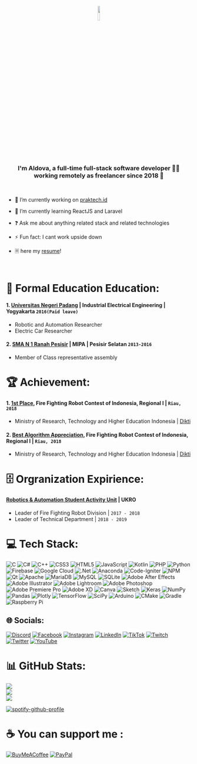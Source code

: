 <div align="center">
<img src="https://rishavanand.github.io/static/images/greetings.gif" align="center" style="width: 10%" />
</div>  

<br/>

### <div align="center">I'm Aldova, a full-time full-stack software developer 👨‍💻 working remotely as freelancer since 2018 🚀</div>  
  
<br/>

- 🔭 I’m currently working on [praktech.id](https://www.instagram.com/praktech.id/?next=%2F)  
  

- 🌱 I’m currently learning ReactJS and Laravel  
  

- ❓ Ask me about anything related stack and related technologies  
  

- ⚡ Fun fact: I cant work upside down  


- 🗏  here my [resume](https://drive.google.com/file/d/1Emud5Xx_zilxoXWjZfBdNt3BDUpLG487/view?usp=sharing)!
  

<br/>  

# 🏫 Formal Education Education:

#### 1. [Universitas Negeri Padang](https://https://unp.ac.id/) | Industrial Electrical Engineering | Yogyakarta `2016(Paid leave)`
   - Robotic and Automation Researcher
   - Electric Car Researcher
 
#### 2. [SMA N 1 Ranah Pesisir](https://sman1ranahpesisir.sch.id/) | MIPA | Pesisir Selatan `2013-2016`
   - Member of Class representative assembly

# 🏆 Achievement:

#### 1. [1st  Place](https://drive.google.com/file/d/1rZNYBb4fiwVNZ5ORHnTvPYzf3OvrAPJl/view?usp=sharing), Fire Fighting Robot Contest of Indonesia, Regional I | `Riau, 2018`
- Ministry of Research, Technology and Higher Education Indonesia | [Dikti](https://dikti.kemdikbud.go.id/)

#### 2. [Best Algorithm Appreciation](https://drive.google.com/file/d/1nBIk83ZE_KRjD2H07SH1zUfdnNibuv-F/view?usp=sharing), Fire Fighting Robot Contest of Indonesia, Regional I | `Riau, 2018`
- Ministry of Research, Technology and Higher Education Indonesia | [Dikti](https://dikti.kemdikbud.go.id/)

# 🗄 Orgranization Expirience:

#### [Robotics & Automation Student Activity Unit](http://robotik.pkm.unp.ac.id/) | UKRO
- Leader of Fire Fighting Robot Division | `2017 - 2018`
- Leader of Technical Department | `2018 - 2019`


# 💻 Tech Stack:
![C](https://img.shields.io/badge/c-%2300599C.svg?style=for-the-badge&logo=c&logoColor=white) ![C#](https://img.shields.io/badge/c%23-%23239120.svg?style=for-the-badge&logo=c-sharp&logoColor=white) ![C++](https://img.shields.io/badge/c++-%2300599C.svg?style=for-the-badge&logo=c%2B%2B&logoColor=white) ![CSS3](https://img.shields.io/badge/css3-%231572B6.svg?style=for-the-badge&logo=css3&logoColor=white) ![HTML5](https://img.shields.io/badge/html5-%23E34F26.svg?style=for-the-badge&logo=html5&logoColor=white) ![JavaScript](https://img.shields.io/badge/javascript-%23323330.svg?style=for-the-badge&logo=javascript&logoColor=%23F7DF1E) ![Kotlin](https://img.shields.io/badge/kotlin-%230095D5.svg?style=for-the-badge&logo=kotlin&logoColor=white) ![PHP](https://img.shields.io/badge/php-%23777BB4.svg?style=for-the-badge&logo=php&logoColor=white) ![Python](https://img.shields.io/badge/python-3670A0?style=for-the-badge&logo=python&logoColor=ffdd54) ![Firebase](https://img.shields.io/badge/firebase-%23039BE5.svg?style=for-the-badge&logo=firebase) ![Google Cloud](https://img.shields.io/badge/Google%20Cloud-%234285F4.svg?style=for-the-badge&logo=google-cloud&logoColor=white) ![.Net](https://img.shields.io/badge/.NET-5C2D91?style=for-the-badge&logo=.net&logoColor=white) ![Anaconda](https://img.shields.io/badge/Anaconda-%2344A833.svg?style=for-the-badge&logo=anaconda&logoColor=white) ![Code-Igniter](https://img.shields.io/badge/CodeIgniter-%23EF4223.svg?style=for-the-badge&logo=codeIgniter&logoColor=white) ![NPM](https://img.shields.io/badge/NPM-%23000000.svg?style=for-the-badge&logo=npm&logoColor=white) ![Qt](https://img.shields.io/badge/Qt-%23217346.svg?style=for-the-badge&logo=Qt&logoColor=white) ![Apache](https://img.shields.io/badge/apache-%23D42029.svg?style=for-the-badge&logo=apache&logoColor=white) ![MariaDB](https://img.shields.io/badge/MariaDB-003545?style=for-the-badge&logo=mariadb&logoColor=white) ![MySQL](https://img.shields.io/badge/mysql-%2300f.svg?style=for-the-badge&logo=mysql&logoColor=white) ![SQLite](https://img.shields.io/badge/sqlite-%2307405e.svg?style=for-the-badge&logo=sqlite&logoColor=white) ![Adobe After Effects](https://img.shields.io/badge/Adobe%20After%20Effects-9999FF.svg?style=for-the-badge&logo=Adobe%20After%20Effects&logoColor=white) ![Adobe Illustrator](https://img.shields.io/badge/adobeillustrator-%23FF9A00.svg?style=for-the-badge&logo=adobeillustrator&logoColor=white) ![Adobe Lightroom](https://img.shields.io/badge/Adobe%20Lightroom-31A8FF.svg?style=for-the-badge&logo=Adobe%20Lightroom&logoColor=white) ![Adobe Photoshop](https://img.shields.io/badge/adobephotoshop-%2331A8FF.svg?style=for-the-badge&logo=adobephotoshop&logoColor=white) ![Adobe Premiere Pro](https://img.shields.io/badge/Adobe%20Premiere%20Pro-9999FF.svg?style=for-the-badge&logo=Adobe%20Premiere%20Pro&logoColor=white) ![Adobe XD](https://img.shields.io/badge/Adobe%20XD-470137?style=for-the-badge&logo=Adobe%20XD&logoColor=#FF61F6) ![Canva](https://img.shields.io/badge/Canva-%2300C4CC.svg?style=for-the-badge&logo=Canva&logoColor=white) ![Sketch](https://img.shields.io/badge/Sketch-FFB387?style=for-the-badge&logo=sketch&logoColor=black) ![Keras](https://img.shields.io/badge/Keras-%23D00000.svg?style=for-the-badge&logo=Keras&logoColor=white) ![NumPy](https://img.shields.io/badge/numpy-%23013243.svg?style=for-the-badge&logo=numpy&logoColor=white) ![Pandas](https://img.shields.io/badge/pandas-%23150458.svg?style=for-the-badge&logo=pandas&logoColor=white) ![Plotly](https://img.shields.io/badge/Plotly-%233F4F75.svg?style=for-the-badge&logo=plotly&logoColor=white) ![TensorFlow](https://img.shields.io/badge/TensorFlow-%23FF6F00.svg?style=for-the-badge&logo=TensorFlow&logoColor=white) ![SciPy](https://img.shields.io/badge/SciPy-%230C55A5.svg?style=for-the-badge&logo=scipy&logoColor=%white) ![Arduino](https://img.shields.io/badge/-Arduino-00979D?style=for-the-badge&logo=Arduino&logoColor=white) ![CMake](https://img.shields.io/badge/CMake-%23008FBA.svg?style=for-the-badge&logo=cmake&logoColor=white) ![Gradle](https://img.shields.io/badge/Gradle-02303A.svg?style=for-the-badge&logo=Gradle&logoColor=white) ![Raspberry Pi](https://img.shields.io/badge/-RaspberryPi-C51A4A?style=for-the-badge&logo=Raspberry-Pi)

## 🌐 Socials:
[![Discord](https://img.shields.io/badge/Discord-%237289DA.svg?logo=discord&logoColor=white)](https://discord.gg/yunomi#9121) [![Facebook](https://img.shields.io/badge/Facebook-%231877F2.svg?logo=Facebook&logoColor=white)](https://facebook.com/aldova811) [![Instagram](https://img.shields.io/badge/Instagram-%23E4405F.svg?logo=Instagram&logoColor=white)](https://instagram.com/aldova_g) [![LinkedIn](https://img.shields.io/badge/LinkedIn-%230077B5.svg?logo=linkedin&logoColor=white)](https://linkedin.com/in/https://www.linkedin.com/in/aldova-guswantri-7509a9185/) [![TikTok](https://img.shields.io/badge/TikTok-%23000000.svg?logo=TikTok&logoColor=white)](https://tiktok.com/@yunomi811) [![Twitch](https://img.shields.io/badge/Twitch-%239146FF.svg?logo=Twitch&logoColor=white)](https://twitch.tv/yunomi811) [![Twitter](https://img.shields.io/badge/Twitter-%231DA1F2.svg?logo=Twitter&logoColor=white)](https://twitter.com/yunomi811) [![YouTube](https://img.shields.io/badge/YouTube-%23FF0000.svg?logo=YouTube&logoColor=white)](https://youtube.com/@yunomi811) 

# 📊 GitHub Stats:
![](https://github-readme-stats.vercel.app/api?username=yunomi811&theme=gruvbox&hide_border=false&include_all_commits=true&count_private=true)<br/>
![](https://github-readme-streak-stats.herokuapp.com/?user=yunomi811&theme=gruvbox&hide_border=false)<br/>
![](https://github-readme-stats.vercel.app/api/top-langs/?username=yunomi811&theme=gruvbox&hide_border=false&include_all_commits=true&count_private=true&layout=compact)

[![spotify-github-profile](https://spotify-github-profile.vercel.app/api/view?uid=31v4p5epzvrvgcjn2bv2rsqoaq5a&cover_image=true&theme=default&show_offline=false&background_color=121212&bar_color=5e4eb1)](https://github.com/kittinan/spotify-github-profile)

  # ☕ You can support me :
  [![BuyMeACoffee](https://img.shields.io/badge/Buy%20Me%20a%20Coffee-ffdd00?style=for-the-badge&logo=buy-me-a-coffee&logoColor=black)](https://buymeacoffee.com/https://www.buymeacoffee.com/https:/www.buymeacoffee.com/vvatefak) [![PayPal](https://img.shields.io/badge/PayPal-00457C?style=for-the-badge&logo=paypal&logoColor=white)](https://paypal.me/https://www.paypal.com/paypalme/paypal.me/vvatefak) 

